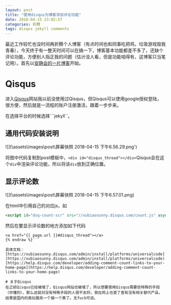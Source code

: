 ```yaml
---
layout: post
title: "使用disqus为博客添加评论功能"
date: 2018-04-15 23:02:57
categories: 折腾
tags: disqus jekyll comments
---
```

最近工作较忙也没时间再折腾个人博客（有点时间也和同事吃把鸡，垃圾游戏毁我青春），今天终于有一整天时间可以在搞一下，博客基本功能都差不多了，还缺个评论功能，方便别人指正我的问题（估计没人看，但是功能咱得有，这博客只当笔记用）。首先以[安静会的一片博客](https://blog.csdn.net/u013381011/article/details/76944663)开始。

# Qisqus
进入[Qisqus](https://disqus.com/)网站我以前没使用过Qisqus，但Qisqus可以使用google授权登陆，很方便，然后就是一流程的账户注册激活，跟着一步步来。

在选择平台的时候选择```jekyll``。

## 通用代码安装说明

![](\assets\images\post\屏幕快照 2018-04-15 下午6.56.29.png')

将图中代码复制到post模板中，```<div id="disqus_thread"></div>```Qisqus会在这个```div```中渲染评论功能，所以将该```div```放到正确位置。

## 显示评论数

![](\assets\images\post\屏幕快照 2018-04-15 下午6.57.01.png)

在html中引用自己的对应js，如
```html
<script id="dsq-count-scr" src="//xubiaosunny.disqus.com/count.js" async></script>
```
然后在要显示评论数的地方添加如下代码
```html{% raw %}
<a href="{{ page.url }}#disqus_thread"></a>
{% endraw %}```

具体文档：
[https://xubiaosunny.disqus.com/admin/install/platforms/universalcode](https://xubiaosunny.disqus.com/admin/install/platforms/universalcode)
[https://help.disqus.com/developer/adding-comment-count-links-to-your-home-page](https://help.disqus.com/developer/adding-comment-count-links-to-your-home-page)

# 关于Qisqus
在之前Qisqus已经被墙了，Qisqus网站也被墙了，所以想要使用Qisqus需要些特殊的手段（你懂的），那么这就对没有特殊手段的人很不友好。我在网上也查了查有没有相关替代产品，结果是国内的类似服务一个接一个黄了。无fuck可说。
